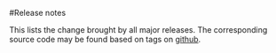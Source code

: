 #Release notes

This lists the change brought by all major releases. The corresponding source
code may be found based on tags on
[github](https://github.com/sebcrozet/nphysics/releases).
